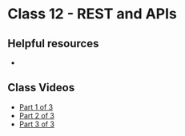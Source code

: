 # Class 12 - REST and APIs

## Helpful resources
-

## Class Videos
 - [Part 1 of 3](https://youtu.be/pPM8mTKmkmI)
 - [Part 2 of 3](https://youtu.be/BSmxHhxqFJs)
 - [Part 3 of 3](https://youtu.be/6aww3PA7uII)
